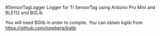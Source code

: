#SensorTagLogger
Logger for TI SensorTag using Arduino Pro Mini and BLE112 and BGLib


You will need BGlib in order to compile. You can obtain bglib from https://github.com/jrowberg/bglib



